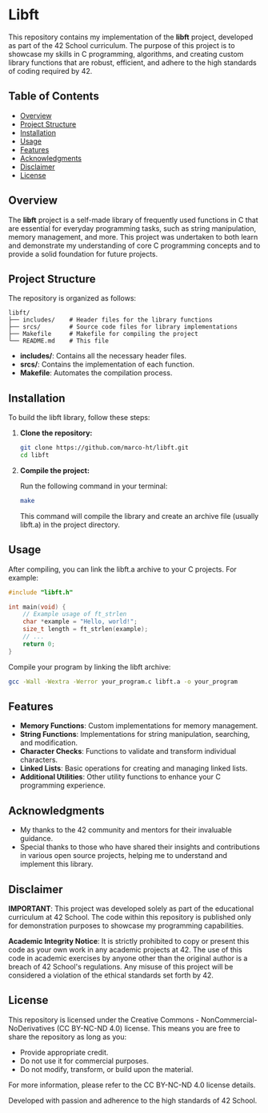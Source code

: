 # Libft

This repository contains my implementation of the **libft** project, developed as part of the 42 School curriculum. The purpose of this project is to showcase my skills in C programming, algorithms, and creating custom library functions that are robust, efficient, and adhere to the high standards of coding required by 42.

## Table of Contents

- [Overview](#overview)
- [Project Structure](#project-structure)
- [Installation](#installation)
- [Usage](#usage)
- [Features](#features)
- [Acknowledgments](#acknowledgments)
- [Disclaimer](#disclaimer)
- [License](#license)

## Overview

The **libft** project is a self-made library of frequently used functions in C that are essential for everyday programming tasks, such as string manipulation, memory management, and more. This project was undertaken to both learn and demonstrate my understanding of core C programming concepts and to provide a solid foundation for future projects.

## Project Structure

The repository is organized as follows:

```
libft/
├── includes/    # Header files for the library functions
├── srcs/        # Source code files for library implementations
├── Makefile     # Makefile for compiling the project
└── README.md    # This file
```

- **includes/**: Contains all the necessary header files.
- **srcs/**: Contains the implementation of each function.
- **Makefile**: Automates the compilation process.

## Installation

To build the libft library, follow these steps:

1. **Clone the repository:**

   ```sh
   git clone https://github.com/marco-ht/libft.git
   cd libft
   ```

2. **Compile the project:**

   Run the following command in your terminal:

   ```sh
   make
   ```

   This command will compile the library and create an archive file (usually libft.a) in the project directory.

## Usage

After compiling, you can link the libft.a archive to your C projects. For example:

```c
#include "libft.h"

int main(void) {
    // Example usage of ft_strlen
    char *example = "Hello, world!";
    size_t length = ft_strlen(example);
    // ...
    return 0;
}
```

Compile your program by linking the libft archive:

```sh
gcc -Wall -Wextra -Werror your_program.c libft.a -o your_program
```

## Features

- **Memory Functions**: Custom implementations for memory management.
- **String Functions**: Implementations for string manipulation, searching, and modification.
- **Character Checks**: Functions to validate and transform individual characters.
- **Linked Lists**: Basic operations for creating and managing linked lists.
- **Additional Utilities**: Other utility functions to enhance your C programming experience.

## Acknowledgments

- My thanks to the 42 community and mentors for their invaluable guidance.
- Special thanks to those who have shared their insights and contributions in various open source projects, helping me to understand and implement this library.

## Disclaimer

**IMPORTANT**:
This project was developed solely as part of the educational curriculum at 42 School. The code within this repository is published only for demonstration purposes to showcase my programming capabilities.

**Academic Integrity Notice**:
It is strictly prohibited to copy or present this code as your own work in any academic projects at 42. The use of this code in academic exercises by anyone other than the original author is a breach of 42 School's regulations. Any misuse of this project will be considered a violation of the ethical standards set forth by 42.

## License

This repository is licensed under the Creative Commons - NonCommercial-NoDerivatives (CC BY-NC-ND 4.0) license. This means you are free to share the repository as long as you:

- Provide appropriate credit.
- Do not use it for commercial purposes.
- Do not modify, transform, or build upon the material.

For more information, please refer to the CC BY-NC-ND 4.0 license details.

Developed with passion and adherence to the high standards of 42 School.
